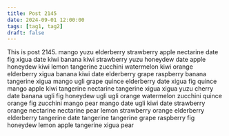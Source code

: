 ```yaml
---
title: Post 2145
date: 2024-09-01 12:00:00
tags: [tag1, tag2]
draft: false
---
```

This is post 2145.
mango
yuzu
elderberry
strawberry
apple
nectarine
date
fig
xigua
date
kiwi
banana
kiwi
strawberry
yuzu
honeydew
date
apple
honeydew
kiwi
lemon
tangerine
zucchini
watermelon
kiwi
orange
elderberry
xigua
banana
kiwi
date
elderberry
grape
raspberry
banana
tangerine
xigua
mango
ugli
grape
quince
elderberry
date
xigua
fig
quince
mango
apple
kiwi
tangerine
nectarine
tangerine
xigua
xigua
yuzu
cherry
date
banana
ugli
fig
honeydew
ugli
ugli
orange
watermelon
zucchini
quince
orange
fig
zucchini
mango
pear
mango
date
ugli
kiwi
date
strawberry
orange
nectarine
nectarine
pear
lemon
strawberry
orange
elderberry
elderberry
tangerine
date
tangerine
tangerine
grape
raspberry
fig
honeydew
lemon
apple
tangerine
xigua
pear
